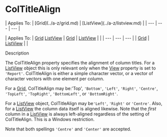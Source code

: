 




<h1 class="heading"><span class="name">ColTitleAlign</span></h1>
| Applies To: | [Grid](../a-z/grid.md) | [ListView](../a-z/listview.md) |
| --- | --- | ---  |

| Applies To: | [Grid](../a-z/grid.md) [ListView](../a-z/listview.md) | [Grid](../a-z/grid.md) | [ListView](../a-z/listview.md) |  |
| --- | --- | ---  |
| [Grid](../a-z/grid.md) | [ListView](../a-z/listview.md) |  |


Description


The ColTitleAlign property specifies the alignment of column titles. For a [ListView](../a-z/listview.md) object this is only relevant only when the [View](../a-z/view.md) property is set to `'Report'`. ColTitleAlign is either a simple character vector, or a vector of character vectors with one element per column.


For a [Grid](../a-z/grid.md), ColTitleAlign may be:'Top', `'Bottom'`, `'Left'`, `'Right'`, `'Centre'`, `'TopLeft'`, `'TopRight'`, `'BottomLeft'`, or `'BottomRight'`.


For a [ListView](../a-z/listview.md) object, ColTitleAlign may be`'Left'`, `'Right'` or `'Centre'`. Also, for a [ListView](../a-z/listview.md) the column data itself is aligned likewise. Note that the *first* column in a [ListView](../a-z/listview.md) is always left-aligned regardless of the setting of ColTitleAlign. This is a Windows restriction.


Note that both spellings `'Centre'` and `'Center'` are accepted.



